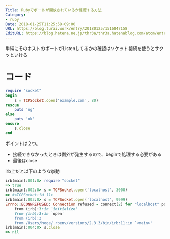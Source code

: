 ```yaml
---
Title: Rubyでポートが開放されているか確認する方法
Category:
- ruby
Date: 2018-01-25T11:25:58+09:00
URL: https://blog.turai.work/entry/20180125/1516847158
EditURL: https://blog.hatena.ne.jp/thr3a/thr3a.hatenablog.com/atom/entry/8599973812340716175
---
```


単純にそのホストのポートがListenしてるかの確認はソケット接続を使うとサクッといける

# コード

```ruby
require "socket"
begin
	s = TCPSocket.open('example.com', 80)
rescue
	puts 'ng'
else
	puts 'ok'
ensure
	s.close
end
```

ポイントは２つ。

- 接続できなかったときは例外が発生するので、beginで処理する必要がある
- 最後はclose

irb上だと以下のような挙動

```ruby
irb(main):001:0> require "socket"
=> true
irb(main):002:0> s = TCPSocket.open('localhost', 3000)
=> #<TCPSocket:fd 11>
irb(main):003:0> s = TCPSocket.open('localhost', 9999)
Errno::ECONNREFUSED: Connection refused - connect(2) for "localhost" port 9999
	from (irb):3:in `initialize'
	from (irb):3:in `open'
	from (irb):3
	from /Users/hoge/.rbenv/versions/2.3.3/bin/irb:11:in `<main>'
irb(main):004:0> s.close
=> nil
```
